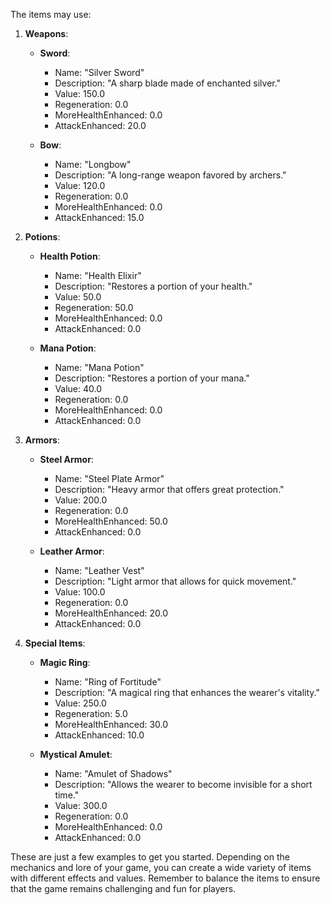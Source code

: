 The items may use:

1. **Weapons**:

   - **Sword**:

     - Name: "Silver Sword"
     - Description: "A sharp blade made of enchanted silver."
     - Value: 150.0
     - Regeneration: 0.0
     - MoreHealthEnhanced: 0.0
     - AttackEnhanced: 20.0
   - **Bow**:

     - Name: "Longbow"
     - Description: "A long-range weapon favored by archers."
     - Value: 120.0
     - Regeneration: 0.0
     - MoreHealthEnhanced: 0.0
     - AttackEnhanced: 15.0
2. **Potions**:

   - **Health Potion**:

     - Name: "Health Elixir"
     - Description: "Restores a portion of your health."
     - Value: 50.0
     - Regeneration: 50.0
     - MoreHealthEnhanced: 0.0
     - AttackEnhanced: 0.0
   - **Mana Potion**:

     - Name: "Mana Potion"
     - Description: "Restores a portion of your mana."
     - Value: 40.0
     - Regeneration: 0.0
     - MoreHealthEnhanced: 0.0
     - AttackEnhanced: 0.0
3. **Armors**:

   - **Steel Armor**:

     - Name: "Steel Plate Armor"
     - Description: "Heavy armor that offers great protection."
     - Value: 200.0
     - Regeneration: 0.0
     - MoreHealthEnhanced: 50.0
     - AttackEnhanced: 0.0
   - **Leather Armor**:

     - Name: "Leather Vest"
     - Description: "Light armor that allows for quick movement."
     - Value: 100.0
     - Regeneration: 0.0
     - MoreHealthEnhanced: 20.0
     - AttackEnhanced: 0.0
4. **Special Items**:

   - **Magic Ring**:

     - Name: "Ring of Fortitude"
     - Description: "A magical ring that enhances the wearer's vitality."
     - Value: 250.0
     - Regeneration: 5.0
     - MoreHealthEnhanced: 30.0
     - AttackEnhanced: 10.0
   - **Mystical Amulet**:

     - Name: "Amulet of Shadows"
     - Description: "Allows the wearer to become invisible for a short time."
     - Value: 300.0
     - Regeneration: 0.0
     - MoreHealthEnhanced: 0.0
     - AttackEnhanced: 0.0

These are just a few examples to get you started. Depending on the mechanics and lore of your game, you can create a wide variety of items with different effects and values. Remember to balance the items to ensure that the game remains challenging and fun for players.

